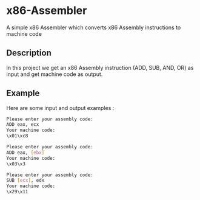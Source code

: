 
# x86-Assembler

A simple x86 Assembler which converts x86 Assembly instructions to machine code
## Description
In this project we get an x86 Assembly instruction (ADD, SUB, AND, OR) as input and get machine code as output.
## Example

Here are some input and output examples :

```bash
Please enter your assembly code:
ADD eax, ecx
Your machine code:
\x01\xc8
```
```bash
Please enter your assembly code:
ADD eax, [ebx] 
Your machine code: 
\x03\x3
```
```bash
Please enter your assembly code:
SUB [ecx], edx
Your machine code:
\x29\x11
```
